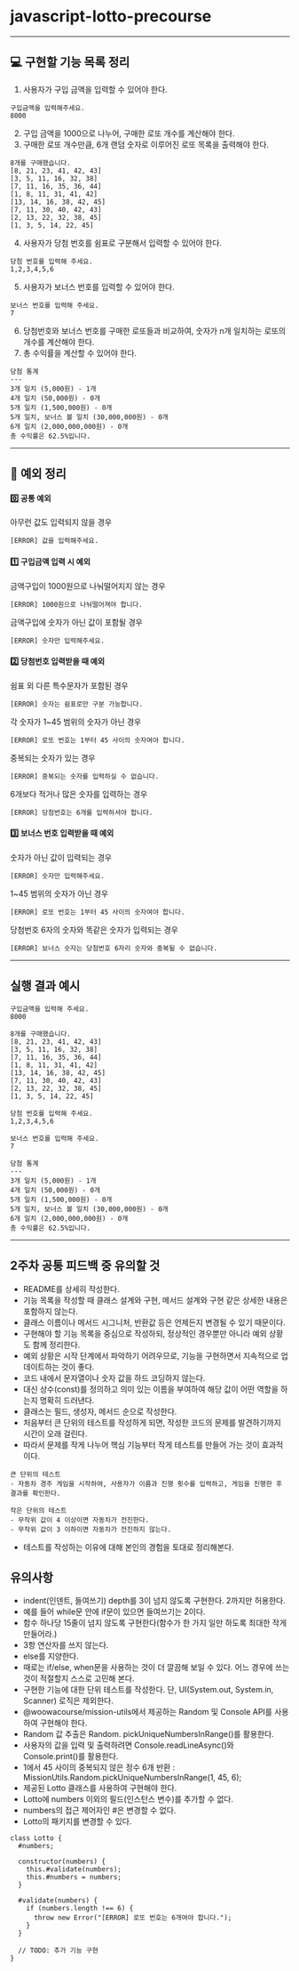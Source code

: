 # javascript-lotto-precourse
---------------------------

## :computer: 구현할 기능 목록 정리
1. 사용자가 구입 금액을 입력할 수 있어야 한다.
```
구입금액을 입력해주세요.
8000
```
2. 구입 금액을 1000으로 나누어, 구매한 로또 개수를 계산해야 한다.
3. 구매한 로또 개수만큼, 6개 랜덤 숫자로 이루어진 로또 목록을 출력해야 한다.
```
8개를 구매했습니다.
[8, 21, 23, 41, 42, 43] 
[3, 5, 11, 16, 32, 38] 
[7, 11, 16, 35, 36, 44] 
[1, 8, 11, 31, 41, 42] 
[13, 14, 16, 38, 42, 45] 
[7, 11, 30, 40, 42, 43] 
[2, 13, 22, 32, 38, 45] 
[1, 3, 5, 14, 22, 45]
```
4. 사용자가 당첨 번호를 쉼표로 구분해서 입력할 수 있어야 한다.
```
당첨 번호를 입력해 주세요.
1,2,3,4,5,6
```
5. 사용자가 보너스 번호를 입력할 수 있어야 한다.
```
보너스 번호를 입력해 주세요.
7
```
6. 당첨번호와 보너스 번호를 구매한 로또들과 비교하여, 숫자가 n개 일치하는 로또의 개수를 계산해야 한다.
7. 총 수익률을 계산할 수 있어야 한다.
```
당첨 통계
---
3개 일치 (5,000원) - 1개
4개 일치 (50,000원) - 0개
5개 일치 (1,500,000원) - 0개
5개 일치, 보너스 볼 일치 (30,000,000원) - 0개
6개 일치 (2,000,000,000원) - 0개
총 수익률은 62.5%입니다.
```

--------------------------------------

## :pill: 예외 정리

#### :zero: 공통 예외
아무런 값도 입력되지 않을 경우
```
[ERROR] 값을 입력해주세요.
```

#### :one: 구입금액 입력 시 예외
금액구입이 1000원으로 나눠떨어지지 않는 경우
```
[ERROR] 1000원으로 나눠떨어져야 합니다.
```
금액구입에 숫자가 아닌 값이 포함될 경우
```
[ERROR] 숫자만 입력해주세요.
```

#### :two: 당첨번호 입력받을 때 예외
쉼표 외 다른 특수문자가 포함된 경우
```
[ERROR] 숫자는 쉼표로만 구분 가능합니다.
```
각 숫자가 1~45 범위의 숫자가 아닌 경우
```
[ERROR] 로또 번호는 1부터 45 사이의 숫자여야 합니다.
```
중복되는 숫자가 있는 경우
```
[ERROR] 중복되는 숫자를 입력하실 수 없습니다.
```
6개보다 적거나 많은 숫자를 입력하는 경우
```
[ERROR] 당첨번호는 6개를 입력하셔야 합니다.
```

#### :three: 보너스 번호 입력받을 때 예외
숫자가 아닌 값이 입력되는 경우
```
[ERROR] 숫자만 입력해주세요.
```
1~45 범위의 숫자가 아닌 경우
```
[ERROR] 로또 번호는 1부터 45 사이의 숫자여야 합니다.
```
당첨번호 6자의 숫자와 똑같은 숫자가 입력되는 경우
```
[ERROR] 보너스 숫자는 당첨번호 6자리 숫자와 중복될 수 없습니다.
```

-------------------------------------------

## 실행 결과 예시
```
구입금액을 입력해 주세요.
8000

8개를 구매했습니다.
[8, 21, 23, 41, 42, 43] 
[3, 5, 11, 16, 32, 38] 
[7, 11, 16, 35, 36, 44] 
[1, 8, 11, 31, 41, 42] 
[13, 14, 16, 38, 42, 45] 
[7, 11, 30, 40, 42, 43] 
[2, 13, 22, 32, 38, 45] 
[1, 3, 5, 14, 22, 45]

당첨 번호를 입력해 주세요.
1,2,3,4,5,6

보너스 번호를 입력해 주세요.
7

당첨 통계
---
3개 일치 (5,000원) - 1개
4개 일치 (50,000원) - 0개
5개 일치 (1,500,000원) - 0개
5개 일치, 보너스 볼 일치 (30,000,000원) - 0개
6개 일치 (2,000,000,000원) - 0개
총 수익률은 62.5%입니다.
```

---------------------------------------

## 2주차 공통 피드백 중 유의할 것
- README를 상세히 작성한다.
- 기능 목록을 작성할 때 클래스 설계와 구현, 메서드 설계와 구현 같은 상세한 내용은 포함하지 않는다.
- 클래스 이름이나 메서드 시그니처, 반환값 등은 언제든지 변경될 수 있기 때문이다.
- 구현해야 할 기능 목록을 중심으로 작성하되, 정상적인 경우뿐만 아니라 예외 상황도 함께 정리한다.
- 예외 상황은 시작 단계에서 파악하기 어려우므로, 기능을 구현하면서 지속적으로 업데이트하는 것이 좋다.
- 코드 내에서 문자열이나 숫자 값을 하드 코딩하지 않는다.
- 대신 상수(const)를 정의하고 의미 있는 이름을 부여하여 해당 값이 어떤 역할을 하는지 명확히 드러낸다.
- 클래스는 필드, 생성자, 메서드 순으로 작성한다. 
- 처음부터 큰 단위의 테스트를 작성하게 되면, 작성한 코드의 문제를 발견하기까지 시간이 오래 걸린다.
- 따라서 문제를 작게 나누어 핵심 기능부터 작게 테스트를 만들어 가는 것이 효과적이다.
```
큰 단위의 테스트
- 자동차 경주 게임을 시작하여, 사용자가 이름과 진행 횟수를 입력하고, 게임을 진행한 후 결과를 확인한다.

작은 단위의 테스트
- 무작위 값이 4 이상이면 자동차가 전진한다.
- 무작위 값이 3 이하이면 자동차가 전진하지 않는다.

```
- 테스트를 작성하는 이유에 대해 본인의 경험을 토대로 정리해본다.


## 유의사항
- indent(인덴트, 들여쓰기) depth를 3이 넘지 않도록 구현한다. 2까지만 허용한다.
- 예를 들어 while문 안에 if문이 있으면 들여쓰기는 2이다.
- 함수 하나당 15줄이 넘지 않도록 구현한다(함수가 한 가지 일만 하도록 최대한 작게 만들어라.)
- 3항 연산자를 쓰지 않는다.
- else를 지양한다.
- 때로는 if/else, when문을 사용하는 것이 더 깔끔해 보일 수 있다. 어느 경우에 쓰는 것이 적절할지 스스로 고민해 본다.
- 구현한 기능에 대한 단위 테스트를 작성한다. 단, UI(System.out, System.in, Scanner) 로직은 제외한다.
- @woowacourse/mission-utils에서 제공하는 Random 및 Console API를 사용하여 구현해야 한다.
- Random 값 추출은 Random. pickUniqueNumbersInRange()를 활용한다.
- 사용자의 값을 입력 및 출력하려면 Console.readLineAsync()와 Console.print()를 활용한다.
- 1에서 45 사이의 중복되지 않은 정수 6개 반환 : MissionUtils.Random.pickUniqueNumbersInRange(1, 45, 6);
- 제공된 Lotto 클래스를 사용하여 구현해야 한다.
- Lotto에 numbers 이외의 필드(인스턴스 변수)를 추가할 수 없다.
- numbers의 접근 제어자인 #은 변경할 수 없다.
- Lotto의 패키지를 변경할 수 있다.
```
class Lotto {
  #numbers;

  constructor(numbers) {
    this.#validate(numbers);
    this.#numbers = numbers;
  }

  #validate(numbers) {
    if (numbers.length !== 6) {
      throw new Error("[ERROR] 로또 번호는 6개여야 합니다.");
    }
  }

  // TODO: 추가 기능 구현
}
```